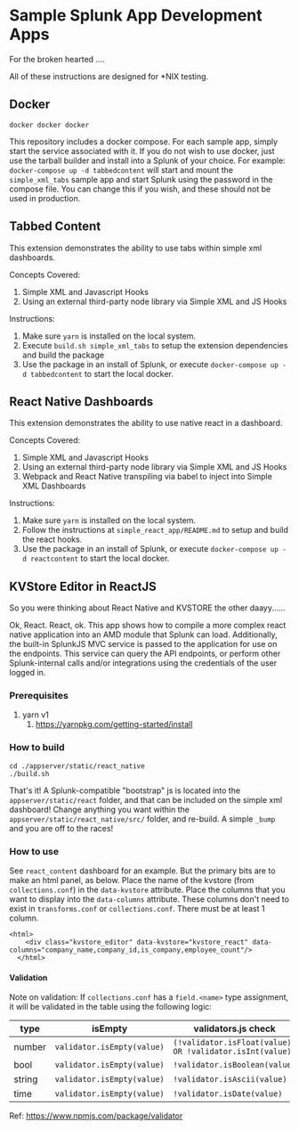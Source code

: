 # Sample Splunk App Development Apps 

For the broken hearted ....

All of these instructions are designed for *NIX testing. 

## Docker

``docker docker docker``

This repository includes a docker compose. For each sample app, simply start the service associated with it. If you do not wish to use docker, just use the tarball builder and install into a Splunk of your choice.
For example: ``docker-compose up -d tabbedcontent`` will start and mount the ``simple_xml_tabs`` sample app and start Splunk using the password in the compose file. You can change this if you wish, and these should not be used in production.

## Tabbed Content

This extension demonstrates the ability to use tabs within simple xml dashboards.

Concepts Covered:

1. Simple XML and Javascript Hooks
1. Using an external third-party node library via Simple XML and JS Hooks

Instructions:

1. Make sure ``yarn`` is installed on the local system.
1. Execute ``build.sh simple_xml_tabs`` to setup the extension dependencies and build the package
1. Use the package in an install of Splunk, or execute ``docker-compose up -d tabbedcontent`` to start the local docker.

## React Native Dashboards

This extension demonstrates the ability to use native react in a dashboard.

Concepts Covered:

1. Simple XML and Javascript Hooks
1. Using an external third-party node library via Simple XML and JS Hooks
1. Webpack and React Native transpiling via babel to inject into Simple XML Dashboards

Instructions:

1. Make sure ``yarn`` is installed on the local system.
1. Follow the instructions at `simple_react_app/README.md` to setup and build the react hooks.
1. Use the package in an install of Splunk, or execute ``docker-compose up -d reactcontent`` to start the local docker.

## KVStore Editor in ReactJS

So you were thinking about React Native and KVSTORE the other daayy......

Ok, React. React, ok. This app shows how to compile a more complex react native application into an AMD module that Splunk can load. Additionally, the built-in SplunkJS MVC service is passed to the application for use on the endpoints. This service can query the API endpoints, or perform other Splunk-internal calls and/or integrations using the credentials of the user logged in. 

### Prerequisites

1. yarn v1
    1. https://yarnpkg.com/getting-started/install

### How to build

    cd ./appserver/static/react_native
    ./build.sh
    
That's it! A Splunk-compatible "bootstrap" js is located into the `appserver/static/react` folder, and that can be included on the simple xml dashboard! Change anything you want within the `appserver/static/react_native/src/` folder, and re-build. A simple `_bump` and you are off to the races!

### How to use

See ``react_content`` dashboard for an example. But the primary bits are to make an html panel, as below. Place the name of the kvstore (from ``collections.conf``)  in the ``data-kvstore`` attribute. Place the columns that you want to display into the ``data-columns`` attribute. These columns don't need to exist in ``transforms.conf`` or ``collections.conf``. There must be at least 1 column.

    <html>
        <div class="kvstore_editor" data-kvstore="kvstore_react" data-columns="company_name,company_id,is_company,employee_count"/>
      </html>

#### Validation
Note on validation: If ``collections.conf`` has a ``field.<name>`` type assignment, it will be validated in the table using the following logic:

| type | isEmpty | validators.js check|
| ---- | ------ | ---- |
| number |  ``validator.isEmpty(value)`` | ``(!validator.isFloat(value) OR !validator.isInt(value))`` |
| bool | ``validator.isEmpty(value)`` | ``!validator.isBoolean(value)`` |
| string | ``validator.isEmpty(value)`` | ``!validator.isAscii(value)`` |
| time | ``validator.isEmpty(value)`` | ``!validator.isDate(value)`` |

Ref: https://www.npmjs.com/package/validator